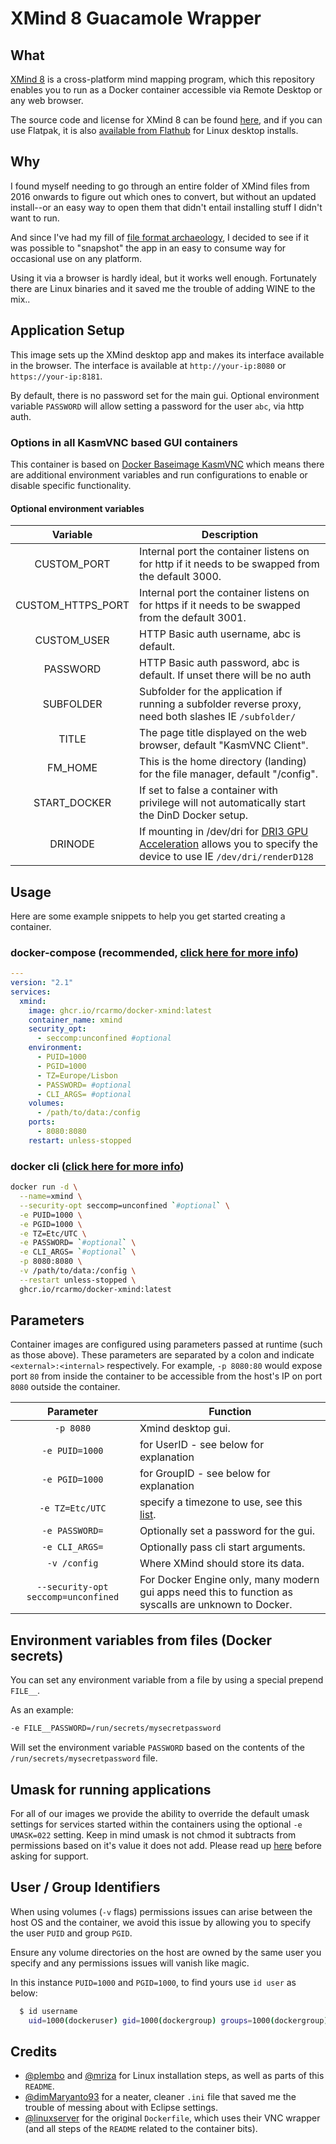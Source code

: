 # XMind 8 Guacamole Wrapper

## What

[XMind 8](https://www.xmind.net/xmind8-pro) is a cross-platform mind mapping program, which this repository enables you to run as a Docker container accessible via Remote Desktop or any web browser.

The source code and license for XMind 8 can be found [here](https://github.com/xmindltd/xmind), and if you can use Flatpak, it is also [available from Flathub](https://flathub.org/apps/details/net.xmind.XMind8) for Linux desktop installs.

## Why

I found myself needing to go through an entire folder of XMind files from 2016 onwards to figure out which ones to convert, but without an updated install--or an easy way to open them that didn't entail installing stuff I didn't want to run.

And since I've had my fill of [file format archaeology](https://taoofmac.com/space/blog/2020/10/24/2100), I decided to see if it was possible to "snapshot" the app in an easy to consume way for occasional use on any platform.

Using it via a browser is hardly ideal, but it works well enough. Fortunately there are Linux binaries and it saved me the trouble of adding WINE to the mix..

## Application Setup

This image sets up the XMind desktop app and makes its interface available in the browser. The interface is available at `http://your-ip:8080` or `https://your-ip:8181`.

By default, there is no password set for the main gui. Optional environment variable `PASSWORD` will allow setting a password for the user `abc`, via http auth.

### Options in all KasmVNC based GUI containers

This container is based on [Docker Baseimage KasmVNC](https://github.com/linuxserver/docker-baseimage-kasmvnc) which means there are additional environment variables and run configurations to enable or disable specific functionality.

#### Optional environment variables

| Variable | Description |
| :----: | --- |
| CUSTOM_PORT | Internal port the container listens on for http if it needs to be swapped from the default 3000. |
| CUSTOM_HTTPS_PORT | Internal port the container listens on for https if it needs to be swapped from the default 3001. |
| CUSTOM_USER | HTTP Basic auth username, abc is default. |
| PASSWORD | HTTP Basic auth password, abc is default. If unset there will be no auth |
| SUBFOLDER | Subfolder for the application if running a subfolder reverse proxy, need both slashes IE `/subfolder/` |
| TITLE | The page title displayed on the web browser, default "KasmVNC Client". |
| FM_HOME | This is the home directory (landing) for the file manager, default "/config". |
| START_DOCKER | If set to false a container with privilege will not automatically start the DinD Docker setup. |
| DRINODE | If mounting in /dev/dri for [DRI3 GPU Acceleration](https://www.kasmweb.com/kasmvnc/docs/master/gpu_acceleration.html) allows you to specify the device to use IE `/dev/dri/renderD128` |

## Usage

Here are some example snippets to help you get started creating a container.

### docker-compose (recommended, [click here for more info](https://docs.linuxserver.io/general/docker-compose))

```yaml
---
version: "2.1"
services:
  xmind:
    image: ghcr.io/rcarmo/docker-xmind:latest
    container_name: xmind
    security_opt:
      - seccomp:unconfined #optional
    environment:
      - PUID=1000
      - PGID=1000
      - TZ=Europe/Lisbon
      - PASSWORD= #optional
      - CLI_ARGS= #optional
    volumes:
      - /path/to/data:/config
    ports:
      - 8080:8080
    restart: unless-stopped
```

### docker cli ([click here for more info](https://docs.docker.com/engine/reference/commandline/cli/))

```bash
docker run -d \
  --name=xmind \
  --security-opt seccomp=unconfined `#optional` \
  -e PUID=1000 \
  -e PGID=1000 \
  -e TZ=Etc/UTC \
  -e PASSWORD= `#optional` \
  -e CLI_ARGS= `#optional` \
  -p 8080:8080 \
  -v /path/to/data:/config \
  --restart unless-stopped \
  ghcr.io/rcarmo/docker-xmind:latest

```
## Parameters

Container images are configured using parameters passed at runtime (such as those above). These parameters are separated by a colon and indicate `<external>:<internal>` respectively. For example, `-p 8080:80` would expose port `80` from inside the container to be accessible from the host's IP on port `8080` outside the container.

| Parameter | Function |
| :----: | --- |
| `-p 8080` | Xmind desktop gui. |
| `-e PUID=1000` | for UserID - see below for explanation |
| `-e PGID=1000` | for GroupID - see below for explanation |
| `-e TZ=Etc/UTC` | specify a timezone to use, see this [list](https://en.wikipedia.org/wiki/List_of_tz_database_time_zones#List). |
| `-e PASSWORD=` | Optionally set a password for the gui. |
| `-e CLI_ARGS=` | Optionally pass cli start arguments. |
| `-v /config` | Where XMind should store its data. |
| `--security-opt seccomp=unconfined` | For Docker Engine only, many modern gui apps need this to function as syscalls are unknown to Docker. |

## Environment variables from files (Docker secrets)

You can set any environment variable from a file by using a special prepend `FILE__`.

As an example:

```bash
-e FILE__PASSWORD=/run/secrets/mysecretpassword
```

Will set the environment variable `PASSWORD` based on the contents of the `/run/secrets/mysecretpassword` file.

## Umask for running applications

For all of our images we provide the ability to override the default umask settings for services started within the containers using the optional `-e UMASK=022` setting.
Keep in mind umask is not chmod it subtracts from permissions based on it's value it does not add. Please read up [here](https://en.wikipedia.org/wiki/Umask) before asking for support.

## User / Group Identifiers

When using volumes (`-v` flags) permissions issues can arise between the host OS and the container, we avoid this issue by allowing you to specify the user `PUID` and group `PGID`.

Ensure any volume directories on the host are owned by the same user you specify and any permissions issues will vanish like magic.

In this instance `PUID=1000` and `PGID=1000`, to find yours use `id user` as below:

```bash
  $ id username
    uid=1000(dockeruser) gid=1000(dockergroup) groups=1000(dockergroup)
```

## Credits

* [@plembo](https://github.com/plembo/xmind8) and [@mriza](https://github.com/mriza/XMind-Linux-Installer) for Linux installation steps, as well as parts of this `README`.
* [@dimMaryanto93](https://gist.github.com/dimMaryanto93/17bea110ec8e49b5eed28c89640a49d9) for a neater, cleaner `.ini` file that saved me the trouble of messing about with Eclipse settings.
* [@linuxserver](https://github.com/linuxserver/docker-calibre) for the original `Dockerfile`, which uses their VNC wrapper (and all steps of the `README` related to the container bits).
